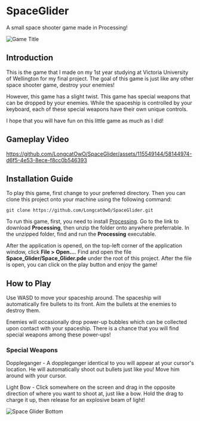 # SpaceGlider

A small space shooter game made in Processing!

![Game Title](images/title.png)

## Introduction

This is the game that I made on my 1st year studying at
Victoria University of Wellington for my final project.
The goal of this game is just like any other space shooter game,
destroy your enemies!

However, this game has a slight twist. This game has special
weapons that can be dropped by your enemies. While the spaceship is controlled
by your keyboard, each of these special weapons have their own unique controls.

I hope that you will have fun on this little game as much as I did!

## Gameplay Video

https://github.com/LongcatOwO/SpaceGlider/assets/115549144/58144974-d6f5-4e53-8ece-f8cc0b546393

## Installation Guide

To play this game, first change to your preferred directory.
Then you can clone this project onto your machine using the following command:

    git clone https://github.com/LongcatOwO/SpaceGlider.git

To run this game, first, you need to install [Processing](https://processing.org/download).
Go to the link to download **Processing**, then unzip the folder onto anywhere preferrable.
In the unzipped folder, find and run the **Processing** executable.

After the application is opened, on the top-left corner of the application window,
click **File > Open...**. Find and open the file **Space_Glider/Space_Glider.pde**
under the root of this project. After the file is open, you can click on the play
button and enjoy the game!

## How to Play

Use WASD to move your spaceship around. The spaceship will automatically fire
bullets to its front. Aim the bullets at the enemies to destroy them.

Enemies will occasionally drop power-up bubbles which can be collected upon
contact with your spaceship. There is a chance that you will find special
weapons among these power-ups!

### Special Weapons

Doppleganger - A doppleganger identical to you will appear at your cursor's location.
He will automatically shoot out bullets just like you! Move him around with your
cursor.

Light Bow - Click somewhere on the screen and drag in the opposite direction of
where you want to shoot at, just like a bow. Hold the drag to charge it up,
then release for an explosive beam of light!

![Space Glider Bottom](images/bottom-title-screen.png)
